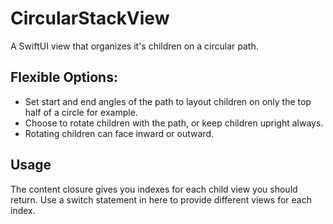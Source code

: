 # CircularStackView

A SwiftUI view that organizes it's children on a circular path. 

## Flexible Options:
- Set start and end angles of the path to layout children on only the top half of a circle for example.
- Choose to rotate children with the path, or keep children upright always.
- Rotating children can face inward or outward.

## Usage
The content closure gives you indexes for each child view you should return. Use a switch statement in here to provide different views for each index.
